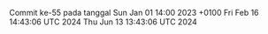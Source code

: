 Commit ke-55 pada tanggal Sun Jan 01 14:00 2023 +0100
Fri Feb 16 14:43:06 UTC 2024
Thu Jun 13 13:43:06 UTC 2024
